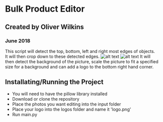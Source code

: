 # Bulk Product Editor
## Created by Oliver Wilkins
### June 2018

This script will detect the top, bottom, left and right most edges of objects. It will then crop down to these detected edges.
![alt text](https://imgur.com/gnz5SkR.png) ![alt text](https://i.imgur.com/mMKrAJi.png)
It will then detect the background of the picture, scale the picture to fit a specified size for a background and can add a logo to the bottom right hand corner.

## Installating/Running the Project

* You will need to have the pillow library installed
* Download or clone the repository
* Place the photos you want editing into the input folder
* Place your logo into the logos folder and name it 'logo.png'
* Run main.py
